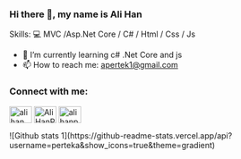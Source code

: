 ### Hi there 👋, my name is Ali Han

Skills: 💻 MVC /Asp.Net Core / C# / Html / Css / Js

- 🌱 I’m currently learning c# .Net Core and js
- 📫 How to reach me: apertek1@gmail.com 
<h3 align="left">Connect with me:</h3>
<p align="left">
<a href="https://twitter.com/alihan_prtk" target="blank"><img align="center" src="https://raw.githubusercontent.com/rahuldkjain/github-profile-readme-generator/master/src/images/icons/Social/twitter.svg" alt="alihan_prtk" height="30" width="40" /></a>
<a href="https://www.linkedin.com/in/ali-han-pertek-1a265b210/" target="blank"><img align="center" src="https://raw.githubusercontent.com/rahuldkjain/github-profile-readme-generator/master/src/images/icons/Social/linked-in-alt.svg" alt="AliHanPertek" height="30" width="40" /></a>
<a href="https://instagram.com/alihanprtk" target="blank"><img align="center" src="https://raw.githubusercontent.com/rahuldkjain/github-profile-readme-generator/master/src/images/icons/Social/instagram.svg" alt="alihanprtk" height="30" width="40" /></a>
</p>
![Github stats 1](https://github-readme-stats.vercel.app/api?username=perteka&show_icons=true&theme=gradient)
